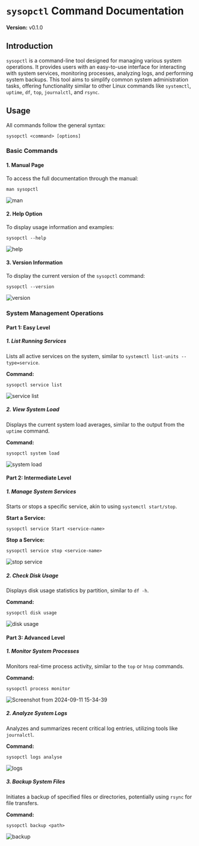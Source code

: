
# `sysopctl` Command Documentation

**Version:** v0.1.0

## Introduction
`sysopctl` is a command-line tool designed for managing various system operations. It provides users with an easy-to-use interface for interacting with system services, monitoring processes, analyzing logs, and performing system backups. This tool aims to simplify common system administration tasks, offering functionality similar to other Linux commands like `systemctl`, `uptime`, `df`, `top`, `journalctl`, and `rsync`.

## Usage
All commands follow the general syntax:

```
sysopctl <command> [options]
```

<!-- Installation of Sysopctl -->

### Basic Commands

#### 1. Manual Page
To access the full documentation through the manual:

```
man sysopctl
```
![man](https://github.com/user-attachments/assets/493127b3-aa9c-4b61-bb18-4579456ac8c1)

#### 2. Help Option
To display usage information and examples:

```
sysopctl --help
```
![help](https://github.com/user-attachments/assets/17bdae92-aee4-49e8-96f9-ff1fdee81f51)


#### 3. Version Information
To display the current version of the `sysopctl` command:

```
sysopctl --version
```
![version](https://github.com/user-attachments/assets/4360be1a-e911-4b5a-bc73-d1bc62518db7)


### System Management Operations

#### Part 1: Easy Level

##### 1. List Running Services
Lists all active services on the system, similar to `systemctl list-units --type=service`.

**Command:**
```
sysopctl service list
```
![service list](https://github.com/user-attachments/assets/dde93664-0526-41e7-a6d1-486a1701b9f6)


##### 2. View System Load
Displays the current system load averages, similar to the output from the `uptime` command.

**Command:**
```
sysopctl system load
```
![system load](https://github.com/user-attachments/assets/81253e36-a861-4459-b5b8-0559c287dc7d)


#### Part 2: Intermediate Level

##### 1. Manage System Services
Starts or stops a specific service, akin to using `systemctl start/stop`.


**Start a Service:**
```
sysopctl service Start <service-name>
```
**Stop a Service:**
```
sysopctl service stop <service-name>
```
![stop service](https://github.com/user-attachments/assets/3248a52c-1924-4545-a264-a0e8b0fc94aa)



##### 2. Check Disk Usage
Displays disk usage statistics by partition, similar to `df -h`.

**Command:**
```
sysopctl disk usage
```
![disk usage](https://github.com/user-attachments/assets/6f088e67-3c88-4560-9866-0a63de835a4d)


#### Part 3: Advanced Level

##### 1. Monitor System Processes
Monitors real-time process activity, similar to the `top` or `htop` commands.

**Command:**
```
sysopctl process monitor
```
![Screenshot from 2024-09-11 15-34-39](https://github.com/user-attachments/assets/873cead7-085c-4953-bf3a-8eddb32eace2)



##### 2. Analyze System Logs
Analyzes and summarizes recent critical log entries, utilizing tools like `journalctl`.

**Command:**
```
sysopctl logs analyse
```
![logs](https://github.com/user-attachments/assets/00e00828-f457-498f-9281-8dd1aff30db8)


##### 3. Backup System Files
Initiates a backup of specified files or directories, potentially using `rsync` for file transfers.

**Command:**
```
sysopctl backup <path>
```
![backup](https://github.com/user-attachments/assets/5d5bdd4e-5edb-43f3-a6a1-9342b726a5d5)



